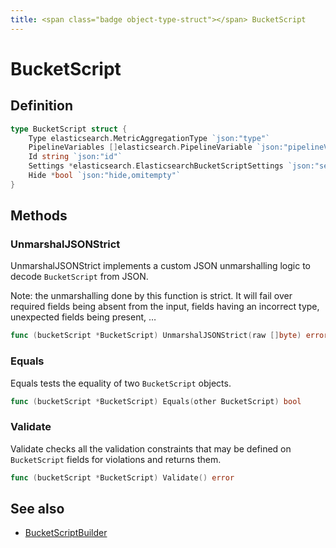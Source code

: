 ```yaml
---
title: <span class="badge object-type-struct"></span> BucketScript
---
```

# <span class="badge object-type-struct"></span> BucketScript

## Definition

```go
type BucketScript struct {
    Type elasticsearch.MetricAggregationType `json:"type"`
    PipelineVariables []elasticsearch.PipelineVariable `json:"pipelineVariables,omitempty"`
    Id string `json:"id"`
    Settings *elasticsearch.ElasticsearchBucketScriptSettings `json:"settings,omitempty"`
    Hide *bool `json:"hide,omitempty"`
}
```
## Methods

### <span class="badge object-method"></span> UnmarshalJSONStrict

UnmarshalJSONStrict implements a custom JSON unmarshalling logic to decode `BucketScript` from JSON.

Note: the unmarshalling done by this function is strict. It will fail over required fields being absent from the input, fields having an incorrect type, unexpected fields being present, …

```go
func (bucketScript *BucketScript) UnmarshalJSONStrict(raw []byte) error
```

### <span class="badge object-method"></span> Equals

Equals tests the equality of two `BucketScript` objects.

```go
func (bucketScript *BucketScript) Equals(other BucketScript) bool
```

### <span class="badge object-method"></span> Validate

Validate checks all the validation constraints that may be defined on `BucketScript` fields for violations and returns them.

```go
func (bucketScript *BucketScript) Validate() error
```

## See also

 * <span class="badge builder"></span> [BucketScriptBuilder](./builder-BucketScriptBuilder.md)
